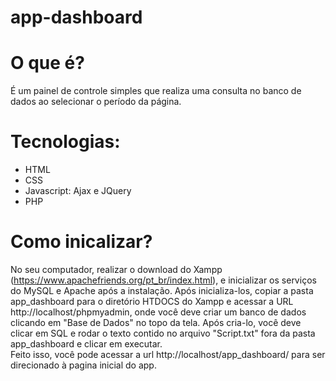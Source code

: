 # app-dashboard

# O que é?
É um painel de controle simples que realiza uma consulta no banco de dados ao selecionar o período da página.

# Tecnologias:
* HTML<br>
* CSS<br>
* Javascript: Ajax e JQuery<br>
* PHP<br>

# Como inicalizar?
No seu computador, realizar o download do Xampp (https://www.apachefriends.org/pt_br/index.html)</a>, e inicializar os serviços do MySQL e Apache após a instalação.
Após inicializa-los, copiar a pasta app_dashboard para o diretório HTDOCS do Xampp e acessar a URL http://localhost/phpmyadmin, onde você deve criar um banco de dados clicando em "Base de Dados" no topo da tela. Após cria-lo, você deve clicar em SQL e rodar o texto contido no arquivo "Script.txt" fora da pasta app_dashboard e clicar em executar.<br>
Feito isso, você pode acessar a url http://localhost/app_dashboard/ para ser direcionado à pagina inicial do app.

